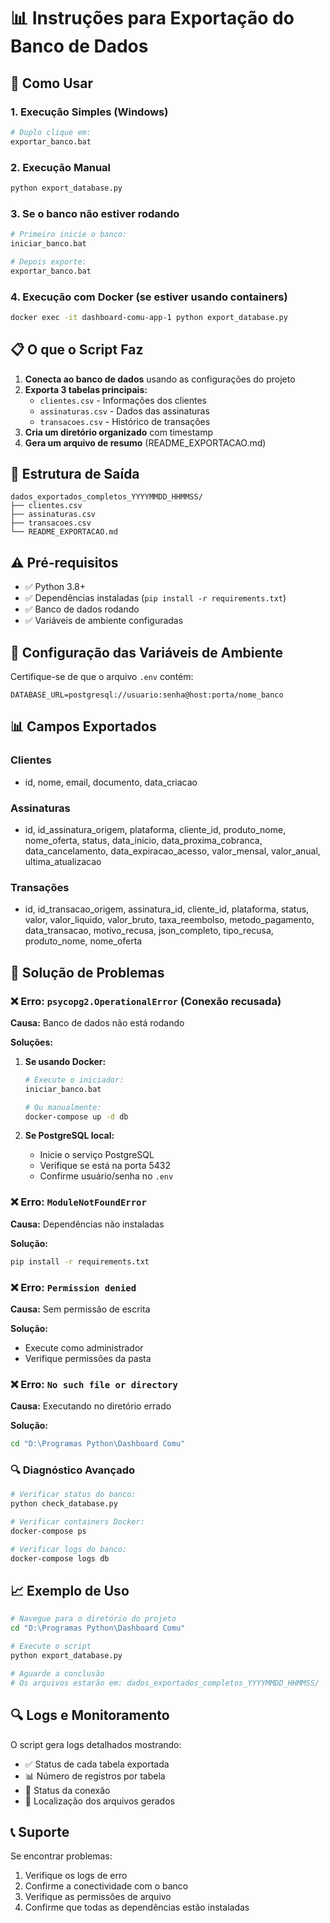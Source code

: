 # 📊 Instruções para Exportação do Banco de Dados

## 🚀 Como Usar

### 1. Execução Simples (Windows)
```bash
# Duplo clique em:
exportar_banco.bat
```

### 2. Execução Manual
```bash
python export_database.py
```

### 3. Se o banco não estiver rodando
```bash
# Primeiro inicie o banco:
iniciar_banco.bat

# Depois exporte:
exportar_banco.bat
```

### 4. Execução com Docker (se estiver usando containers)
```bash
docker exec -it dashboard-comu-app-1 python export_database.py
```

## 📋 O que o Script Faz

1. **Conecta ao banco de dados** usando as configurações do projeto
2. **Exporta 3 tabelas principais:**
   - `clientes.csv` - Informações dos clientes
   - `assinaturas.csv` - Dados das assinaturas
   - `transacoes.csv` - Histórico de transações
3. **Cria um diretório organizado** com timestamp
4. **Gera um arquivo de resumo** (README_EXPORTACAO.md)

## 📁 Estrutura de Saída

```
dados_exportados_completos_YYYYMMDD_HHMMSS/
├── clientes.csv
├── assinaturas.csv
├── transacoes.csv
└── README_EXPORTACAO.md
```

## ⚠️ Pré-requisitos

- ✅ Python 3.8+
- ✅ Dependências instaladas (`pip install -r requirements.txt`)
- ✅ Banco de dados rodando
- ✅ Variáveis de ambiente configuradas

## 🔧 Configuração das Variáveis de Ambiente

Certifique-se de que o arquivo `.env` contém:

```env
DATABASE_URL=postgresql://usuario:senha@host:porta/nome_banco
```

## 📊 Campos Exportados

### Clientes
- id, nome, email, documento, data_criacao

### Assinaturas
- id, id_assinatura_origem, plataforma, cliente_id, produto_nome, nome_oferta, status, data_inicio, data_proxima_cobranca, data_cancelamento, data_expiracao_acesso, valor_mensal, valor_anual, ultima_atualizacao

### Transações
- id, id_transacao_origem, assinatura_id, cliente_id, plataforma, status, valor, valor_liquido, valor_bruto, taxa_reembolso, metodo_pagamento, data_transacao, motivo_recusa, json_completo, tipo_recusa, produto_nome, nome_oferta

## 🚨 Solução de Problemas

### ❌ Erro: `psycopg2.OperationalError` (Conexão recusada)
**Causa:** Banco de dados não está rodando

**Soluções:**
1. **Se usando Docker:**
   ```bash
   # Execute o iniciador:
   iniciar_banco.bat
   
   # Ou manualmente:
   docker-compose up -d db
   ```

2. **Se PostgreSQL local:**
   - Inicie o serviço PostgreSQL
   - Verifique se está na porta 5432
   - Confirme usuário/senha no `.env`

### ❌ Erro: `ModuleNotFoundError`
**Causa:** Dependências não instaladas

**Solução:**
```bash
pip install -r requirements.txt
```

### ❌ Erro: `Permission denied`
**Causa:** Sem permissão de escrita

**Solução:**
- Execute como administrador
- Verifique permissões da pasta

### ❌ Erro: `No such file or directory`
**Causa:** Executando no diretório errado

**Solução:**
```bash
cd "D:\Programas Python\Dashboard Comu"
```

### 🔍 Diagnóstico Avançado
```bash
# Verificar status do banco:
python check_database.py

# Verificar containers Docker:
docker-compose ps

# Verificar logs do banco:
docker-compose logs db
```

## 📈 Exemplo de Uso

```bash
# Navegue para o diretório do projeto
cd "D:\Programas Python\Dashboard Comu"

# Execute o script
python export_database.py

# Aguarde a conclusão
# Os arquivos estarão em: dados_exportados_completos_YYYYMMDD_HHMMSS/
```

## 🔍 Logs e Monitoramento

O script gera logs detalhados mostrando:
- ✅ Status de cada tabela exportada
- 📊 Número de registros por tabela
- 🔌 Status da conexão
- 📁 Localização dos arquivos gerados

## 📞 Suporte

Se encontrar problemas:
1. Verifique os logs de erro
2. Confirme a conectividade com o banco
3. Verifique as permissões de arquivo
4. Confirme que todas as dependências estão instaladas

